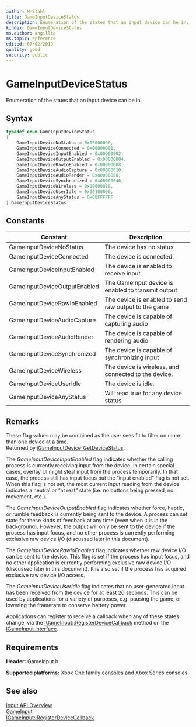 ```yaml
---
author: M-Stahl
title: GameInputDeviceStatus
description: Enumeration of the states that an input device can be in.
kindex: GameInputDeviceStatus
ms.author: angillie
ms.topic: reference
edited: 07/02/2019
quality: good
security: public
---
```


# GameInputDeviceStatus  

Enumeration of the states that an input device can be in.  

## Syntax  
  
```cpp
typedef enum GameInputDeviceStatus  
{  
    GameInputDeviceNoStatus = 0x00000000,  
    GameInputDeviceConnected = 0x00000001,  
    GameInputDeviceInputEnabled = 0x00000002,  
    GameInputDeviceOutputEnabled = 0x00000004,  
    GameInputDeviceRawIoEnabled = 0x00000008,  
    GameInputDeviceAudioCapture = 0x00000010,  
    GameInputDeviceAudioRender = 0x00000020,  
    GameInputDeviceSynchronized = 0x00000040,  
    GameInputDeviceWireless = 0x00000080,  
    GameInputDeviceUserIdle = 0x00100000,  
    GameInputDeviceAnyStatus = 0x00FFFFFF  
} GameInputDeviceStatus  
```  
  
## Constants  
  
| Constant | Description |
| --- | --- |
| GameInputDeviceNoStatus | The device has no status.  |  
| GameInputDeviceConnected | The device is connected. |  
| GameInputDeviceInputEnabled | The device is enabled to receive input |  
| GameInputDeviceOutputEnabled | The GameInput device is enabled to transmit output |  
| GameInputDeviceRawIoEnabled | The device is enabled to send raw output to the game |  
| GameInputDeviceAudioCapture | The device is capable of capturing audio   |  
| GameInputDeviceAudioRender | The device is capable of rendering audio   |  
| GameInputDeviceSynchronized | The device is capable of synchronizing input   |  
| GameInputDeviceWireless | The device is wireless, and connected to the device.   |  
| GameInputDeviceUserIdle | The device is idle. |  
| GameInputDeviceAnyStatus | Will read true for any device status |  
  
## Remarks  
  
These flag values may be combined as the user sees fit to filter on more than one device at a time.  
Returned by [iGameInputDevice_GetDeviceStatus](../interfaces/igameinputdevice/methods/igameinputdevice_getdevicestatus.md).  

The *GameInputDeviceInputEnabled* flag indicates whether the calling process is currently receiving input from the device. In certain special cases, overlay UI might steal input from the process temporarily. In that case, the process still has input focus but the “input enabled” flag is not set. When this flag is not set, the most current input reading from the device indicates a neutral or “at rest” state (i.e. no buttons being pressed, no movement, etc.).  

The *GameInputDeviceOutputEnabled* flag indicates whether force, haptic, or rumble feedback is currently being sent to the device. A process can set state for these kinds of feedback at any time (even when it is in the background). However, the output will only be sent to the device if the process has input focus, and no other process is currently performing exclusive raw device I/O (discussed later in this document).  

The *GameInputDeviceRawIoEnabled* flag indicates whether raw device I/O can be sent to the device. This flag is set if the process has input focus, and no other application is currently performing exclusive raw device I/O (discussed later in this document). It is also set if the process has acquired exclusive raw device I/O access.  

The *GameInputDeviceUserIdle* flag indicates that no user-generated input has been received from the device for at least 20 seconds. This can be used by applications for a variety of purposes, e.g. pausing the game, or lowering the framerate to conserve battery power.  

Applications can register to receive a callback when any of these states change, via the [IGameInput::RegisterDeviceCallback](../interfaces/igameinput/methods/igameinput_registerdevicecallback.md) method on the [IGameInput interface](../interfaces/igameinput/igameinput.md).  

## Requirements  
  
**Header:** GameInput.h
  
**Supported platforms:** Xbox One family consoles and Xbox Series consoles  
  
## See also  

[Input API Overview](../../../../input/overviews/input-overview.md)  
[GameInput](../gameinput_members.md)  
[IGameInput::RegisterDeviceCallback](../interfaces/igameinput/methods/igameinput_registerdevicecallback.md)